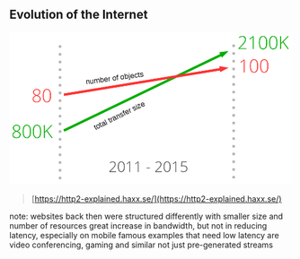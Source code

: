 ##  Evolution of the Internet

![growth of websites](/resources/growth-of-websites.png)
> [https://http2-explained.haxx.se/](https://http2-explained.haxx.se/)

note:
    websites back then were structured differently with smaller size and number of resources
    great increase in bandwidth, but not in reducing latency, especially on mobile
    famous examples that need low latency are video conferencing, gaming and similar not just pre-generated streams
